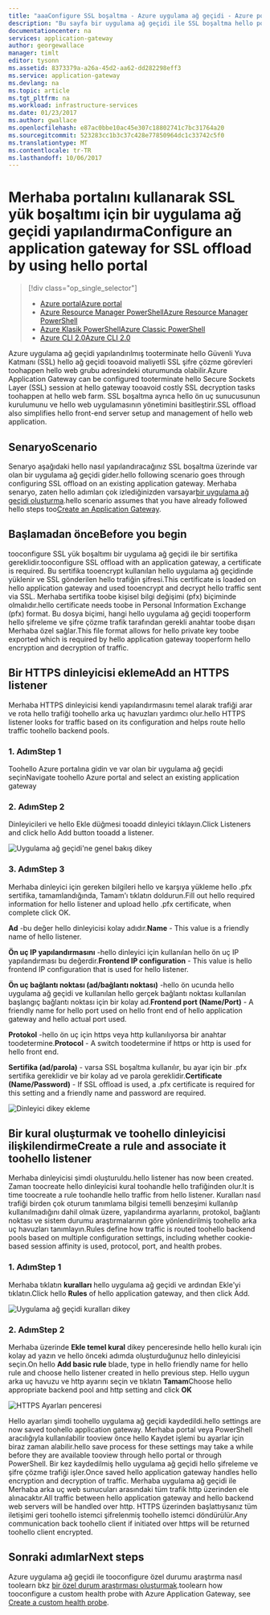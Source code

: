 ```yaml
---
title: "aaaConfigure SSL boşaltma - Azure uygulama ağ geçidi - Azure portalı | Microsoft Docs"
description: "Bu sayfa bir uygulama ağ geçidi ile SSL boşaltma hello portalını kullanarak yönergeleri toocreate sağlar"
documentationcenter: na
services: application-gateway
author: georgewallace
manager: timlt
editor: tysonn
ms.assetid: 8373379a-a26a-45d2-aa62-dd282298eff3
ms.service: application-gateway
ms.devlang: na
ms.topic: article
ms.tgt_pltfrm: na
ms.workload: infrastructure-services
ms.date: 01/23/2017
ms.author: gwallace
ms.openlocfilehash: e87ac0bbe10ac45e307c18802741c7bc31764a20
ms.sourcegitcommit: 523283cc1b3c37c428e77850964dc1c33742c5f0
ms.translationtype: MT
ms.contentlocale: tr-TR
ms.lasthandoff: 10/06/2017
---
```

# <a name="configure-an-application-gateway-for-ssl-offload-by-using-hello-portal"></a><span data-ttu-id="e46ae-103">Merhaba portalını kullanarak SSL yük boşaltımı için bir uygulama ağ geçidi yapılandırma</span><span class="sxs-lookup"><span data-stu-id="e46ae-103">Configure an application gateway for SSL offload by using hello portal</span></span>

> [!div class="op_single_selector"]
> * [<span data-ttu-id="e46ae-104">Azure portal</span><span class="sxs-lookup"><span data-stu-id="e46ae-104">Azure portal</span></span>](application-gateway-ssl-portal.md)
> * [<span data-ttu-id="e46ae-105">Azure Resource Manager PowerShell</span><span class="sxs-lookup"><span data-stu-id="e46ae-105">Azure Resource Manager PowerShell</span></span>](application-gateway-ssl-arm.md)
> * [<span data-ttu-id="e46ae-106">Azure Klasik PowerShell</span><span class="sxs-lookup"><span data-stu-id="e46ae-106">Azure Classic PowerShell</span></span>](application-gateway-ssl.md)
> * [<span data-ttu-id="e46ae-107">Azure CLI 2.0</span><span class="sxs-lookup"><span data-stu-id="e46ae-107">Azure CLI 2.0</span></span>](application-gateway-ssl-cli.md)

<span data-ttu-id="e46ae-108">Azure uygulama ağ geçidi yapılandırılmış tooterminate hello Güvenli Yuva Katmanı (SSL) hello ağ geçidi tooavoid maliyetli SSL şifre çözme görevleri toohappen hello web grubu adresindeki oturumunda olabilir.</span><span class="sxs-lookup"><span data-stu-id="e46ae-108">Azure Application Gateway can be configured tooterminate hello Secure Sockets Layer (SSL) session at hello gateway tooavoid costly SSL decryption tasks toohappen at hello web farm.</span></span> <span data-ttu-id="e46ae-109">SSL boşaltma ayrıca hello ön uç sunucusunun kurulumunu ve hello web uygulamasının yönetimini basitleştirir.</span><span class="sxs-lookup"><span data-stu-id="e46ae-109">SSL offload also simplifies hello front-end server setup and management of hello web application.</span></span>

## <a name="scenario"></a><span data-ttu-id="e46ae-110">Senaryo</span><span class="sxs-lookup"><span data-stu-id="e46ae-110">Scenario</span></span>

<span data-ttu-id="e46ae-111">Senaryo aşağıdaki hello nasıl yapılandıracağınız SSL boşaltma üzerinde var olan bir uygulama ağ geçidi gider.</span><span class="sxs-lookup"><span data-stu-id="e46ae-111">hello following scenario goes through configuring SSL offload on an existing application gateway.</span></span> <span data-ttu-id="e46ae-112">Merhaba senaryo, zaten hello adımları çok izlediğinizden varsayar[bir uygulama ağ geçidi oluşturma](application-gateway-create-gateway-portal.md).</span><span class="sxs-lookup"><span data-stu-id="e46ae-112">hello scenario assumes that you have already followed hello steps too[Create an Application Gateway](application-gateway-create-gateway-portal.md).</span></span>

## <a name="before-you-begin"></a><span data-ttu-id="e46ae-113">Başlamadan önce</span><span class="sxs-lookup"><span data-stu-id="e46ae-113">Before you begin</span></span>

<span data-ttu-id="e46ae-114">tooconfigure SSL yük boşaltımı bir uygulama ağ geçidi ile bir sertifika gereklidir.</span><span class="sxs-lookup"><span data-stu-id="e46ae-114">tooconfigure SSL offload with an application gateway, a certificate is required.</span></span> <span data-ttu-id="e46ae-115">Bu sertifika tooencrypt kullanılan hello uygulama ağ geçidinde yüklenir ve SSL gönderilen hello trafiğin şifresi.</span><span class="sxs-lookup"><span data-stu-id="e46ae-115">This certificate is loaded on hello application gateway and used tooencrypt and decrypt hello traffic sent via SSL.</span></span> <span data-ttu-id="e46ae-116">Merhaba sertifika toobe kişisel bilgi değişimi (pfx) biçiminde olmalıdır.</span><span class="sxs-lookup"><span data-stu-id="e46ae-116">hello certificate needs toobe in Personal Information Exchange (pfx) format.</span></span> <span data-ttu-id="e46ae-117">Bu dosya biçimi, hangi hello uygulama ağ geçidi tooperform hello şifreleme ve şifre çözme trafik tarafından gerekli anahtar toobe dışarı Merhaba özel sağlar.</span><span class="sxs-lookup"><span data-stu-id="e46ae-117">This file format allows for hello private key toobe exported which is required by hello application gateway tooperform hello encryption and decryption of traffic.</span></span>

## <a name="add-an-https-listener"></a><span data-ttu-id="e46ae-118">Bir HTTPS dinleyicisi ekleme</span><span class="sxs-lookup"><span data-stu-id="e46ae-118">Add an HTTPS listener</span></span>

<span data-ttu-id="e46ae-119">Merhaba HTTPS dinleyicisi kendi yapılandırmasını temel alarak trafiği arar ve rota hello trafiği toohello arka uç havuzları yardımcı olur.</span><span class="sxs-lookup"><span data-stu-id="e46ae-119">hello HTTPS listener looks for traffic based on its configuration and helps route hello traffic toohello backend pools.</span></span>

### <a name="step-1"></a><span data-ttu-id="e46ae-120">1. Adım</span><span class="sxs-lookup"><span data-stu-id="e46ae-120">Step 1</span></span>

<span data-ttu-id="e46ae-121">Toohello Azure portalına gidin ve var olan bir uygulama ağ geçidi seçin</span><span class="sxs-lookup"><span data-stu-id="e46ae-121">Navigate toohello Azure portal and select an existing application gateway</span></span>

### <a name="step-2"></a><span data-ttu-id="e46ae-122">2. Adım</span><span class="sxs-lookup"><span data-stu-id="e46ae-122">Step 2</span></span>

<span data-ttu-id="e46ae-123">Dinleyicileri ve hello Ekle düğmesi tooadd dinleyici tıklayın.</span><span class="sxs-lookup"><span data-stu-id="e46ae-123">Click Listeners and click hello Add button tooadd a listener.</span></span>

![Uygulama ağ geçidi'ne genel bakış dikey][1]

### <a name="step-3"></a><span data-ttu-id="e46ae-125">3. Adım</span><span class="sxs-lookup"><span data-stu-id="e46ae-125">Step 3</span></span>

<span data-ttu-id="e46ae-126">Merhaba dinleyici için gereken bilgileri hello ve karşıya yükleme hello .pfx sertifika, tamamlandığında, Tamam'ı tıklatın doldurun.</span><span class="sxs-lookup"><span data-stu-id="e46ae-126">Fill out hello required information for hello listener and upload hello .pfx certificate, when complete click OK.</span></span>

<span data-ttu-id="e46ae-127">**Ad** -bu değer hello dinleyicisi kolay adıdır.</span><span class="sxs-lookup"><span data-stu-id="e46ae-127">**Name** - This value is a friendly name of hello listener.</span></span>

<span data-ttu-id="e46ae-128">**Ön uç IP yapılandırmasını** -hello dinleyici için kullanılan hello ön uç IP yapılandırması bu değerdir.</span><span class="sxs-lookup"><span data-stu-id="e46ae-128">**Frontend IP configuration** - This value is hello frontend IP configuration that is used for hello listener.</span></span>

<span data-ttu-id="e46ae-129">**Ön uç bağlantı noktası (ad/bağlantı noktası)** -hello ön ucunda hello uygulama ağ geçidi ve kullanılan hello gerçek bağlantı noktası kullanılan başlangıç bağlantı noktası için bir kolay ad.</span><span class="sxs-lookup"><span data-stu-id="e46ae-129">**Frontend port (Name/Port)** - A friendly name for hello port used on hello front end of hello application gateway and hello actual port used.</span></span>

<span data-ttu-id="e46ae-130">**Protokol** -hello ön uç için https veya http kullanılıyorsa bir anahtar toodetermine.</span><span class="sxs-lookup"><span data-stu-id="e46ae-130">**Protocol** - A switch toodetermine if https or http is used for hello front end.</span></span>

<span data-ttu-id="e46ae-131">**Sertifika (ad/parola)** - varsa SSL boşaltma kullanılır, bu ayar için bir .pfx sertifika gereklidir ve bir kolay ad ve parola gereklidir.</span><span class="sxs-lookup"><span data-stu-id="e46ae-131">**Certificate (Name/Password)** - If SSL offload is used, a .pfx certificate is required for this setting and a friendly name and password are required.</span></span>

![Dinleyici dikey ekleme][2]

## <a name="create-a-rule-and-associate-it-toohello-listener"></a><span data-ttu-id="e46ae-133">Bir kural oluşturmak ve toohello dinleyicisi ilişkilendirme</span><span class="sxs-lookup"><span data-stu-id="e46ae-133">Create a rule and associate it toohello listener</span></span>

<span data-ttu-id="e46ae-134">Merhaba dinleyicisi şimdi oluşturuldu.</span><span class="sxs-lookup"><span data-stu-id="e46ae-134">hello listener has now been created.</span></span> <span data-ttu-id="e46ae-135">Zaman toocreate hello dinleyicisi kural toohandle hello trafiğinden olur.</span><span class="sxs-lookup"><span data-stu-id="e46ae-135">It is time toocreate a rule toohandle hello traffic from hello listener.</span></span> <span data-ttu-id="e46ae-136">Kuralları nasıl trafiği birden çok oturum tanımlama bilgisi temelli benzeşimi kullanılıp kullanılmadığını dahil olmak üzere, yapılandırma ayarlarını, protokol, bağlantı noktası ve sistem durumu araştırmalarının göre yönlendirilmiş toohello arka uç havuzları tanımlayın.</span><span class="sxs-lookup"><span data-stu-id="e46ae-136">Rules define how traffic is routed toohello backend pools based on multiple configuration settings, including whether cookie-based session affinity is used, protocol, port, and health probes.</span></span>

### <a name="step-1"></a><span data-ttu-id="e46ae-137">1. Adım</span><span class="sxs-lookup"><span data-stu-id="e46ae-137">Step 1</span></span>

<span data-ttu-id="e46ae-138">Merhaba tıklatın **kuralları** hello uygulama ağ geçidi ve ardından Ekle'yi tıklatın.</span><span class="sxs-lookup"><span data-stu-id="e46ae-138">Click hello **Rules** of hello application gateway, and then click Add.</span></span>

![Uygulama ağ geçidi kuralları dikey][3]

### <a name="step-2"></a><span data-ttu-id="e46ae-140">2. Adım</span><span class="sxs-lookup"><span data-stu-id="e46ae-140">Step 2</span></span>

<span data-ttu-id="e46ae-141">Merhaba üzerinde **Ekle temel kural** dikey penceresinde hello hello kuralı için kolay ad yazın ve hello önceki adımda oluşturduğunuz hello dinleyicisi seçin.</span><span class="sxs-lookup"><span data-stu-id="e46ae-141">On hello **Add basic rule** blade, type in hello friendly name for hello rule and choose hello listener created in hello previous step.</span></span> <span data-ttu-id="e46ae-142">Hello uygun arka uç havuzu ve http ayarını seçin ve tıklatın **Tamam**</span><span class="sxs-lookup"><span data-stu-id="e46ae-142">Choose hello appropriate backend pool and http setting and click **OK**</span></span>

![HTTPS Ayarları penceresi][4]

<span data-ttu-id="e46ae-144">Hello ayarları şimdi toohello uygulama ağ geçidi kaydedildi.</span><span class="sxs-lookup"><span data-stu-id="e46ae-144">hello settings are now saved toohello application gateway.</span></span> <span data-ttu-id="e46ae-145">Merhaba portal veya PowerShell aracılığıyla kullanılabilir tooview önce hello Kaydet işlemi bu ayarlar için biraz zaman alabilir.</span><span class="sxs-lookup"><span data-stu-id="e46ae-145">hello save process for these settings may take a while before they are available tooview through hello portal or through PowerShell.</span></span> <span data-ttu-id="e46ae-146">Bir kez kaydedilmiş hello uygulama ağ geçidi hello şifreleme ve şifre çözme trafiği işler.</span><span class="sxs-lookup"><span data-stu-id="e46ae-146">Once saved hello application gateway handles hello encryption and decryption of traffic.</span></span> <span data-ttu-id="e46ae-147">Merhaba uygulama ağ geçidi ile Merhaba arka uç web sunucuları arasındaki tüm trafik http üzerinden ele alınacaktır.</span><span class="sxs-lookup"><span data-stu-id="e46ae-147">All traffic between hello application gateway and hello backend web servers will be handled over http.</span></span> <span data-ttu-id="e46ae-148">HTTPS üzerinden başlattıysanız tüm iletişimi geri toohello istemci şifrelenmiş toohello istemci döndürülür.</span><span class="sxs-lookup"><span data-stu-id="e46ae-148">Any communication back toohello client if initiated over https will be returned toohello client encrypted.</span></span>

## <a name="next-steps"></a><span data-ttu-id="e46ae-149">Sonraki adımlar</span><span class="sxs-lookup"><span data-stu-id="e46ae-149">Next steps</span></span>

<span data-ttu-id="e46ae-150">Azure uygulama ağ geçidi ile tooconfigure özel durumu araştırma nasıl toolearn bkz [bir özel durum araştırması oluşturmak](application-gateway-create-gateway-portal.md).</span><span class="sxs-lookup"><span data-stu-id="e46ae-150">toolearn how tooconfigure a custom health probe with Azure Application Gateway, see [Create a custom health probe](application-gateway-create-gateway-portal.md).</span></span>

[1]: ./media/application-gateway-ssl-portal/figure1.png
[2]: ./media/application-gateway-ssl-portal/figure2.png
[3]: ./media/application-gateway-ssl-portal/figure3.png
[4]: ./media/application-gateway-ssl-portal/figure4.png
